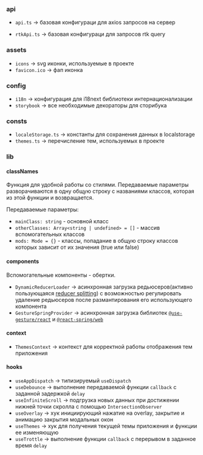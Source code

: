 ### api

- `api.ts` -> базовая конфигураци для axios запросов на сервер

- `rtkApi.ts` -> базовая конфигураци для запросов rtk query

### assets

- `icons` -> svg иконки, используемые в проекте
- `favicon.ico` -> фап иконка

### config

- `i18n` -> конфигурация для i18next библиотеки интернационализации
- `storybook` -> все необходимые декораторы для сторибука

### consts

- `localeStorage.ts` -> константы для сохранения данных в localstorage
- `themes.ts` -> перечисление тем, используемых в проекте

### lib

#### classNames

Функция для удобной работы со стилями. Передаваемые параметры разворачиваются в одну общую строку с названиями классов, которая из этой функции и возвращается.

Передаваемые параметры:

- `mainClass: string` - основной класс
- `otherClasses: Array<string | undefined> = []` - массив вспомогательных классов
- `mods: Mode = {}` - классы, попадание в общую строку классов которых зависит от их значения (true или false)

#### components

Вспомогательные компоненты - обертки.

- `DynamicReducerLoader` -> асинхронная загрузка редьюсеров(активно пользующаяся [reducer splitting](../app/providers/StoreProvider/config/reducerManager.ts)) с возможностью регулировать удаление редьюсеров после размантирования его использующего компонента
- `GestureSpringProvider` -> асинхронная загрузка библиотек [`@use-gesture/react`](https://use-gesture.netlify.app/) и [`@react-spring/web`](https://www.react-spring.dev/)

#### context

- `ThemesContext` -> контекст для корректной работы отображения тем приложения

#### hooks

- `useAppDispatch` -> типизируемый `useDispatch`
- `useDebounce` -> выполнение передаваемой функции `callback` с заданной задержкой `delay`
- `useInfiniteScroll` -> подгрузка новых данных при достижении нижней точки скролла с помощью `IntersectionObserver`
- `useOverlay` -> хук инициирующий нажатие на overlay, закрытие и анимацию закрытия модальных окон
- `useThemes` -> хук для получения текущей темы приложения и функции ее изменяющую
- `useTrottle` -> выполнение функции `callback` с перерывом в заданное время `delay`
